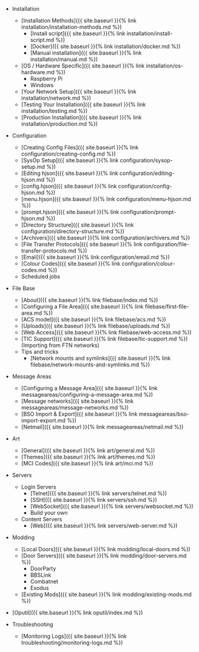  - Installation
    - [Installation Methods]({{ site.baseurl }}{% link installation/installation-methods.md %})
        - [Install script]({{ site.baseurl }}{% link installation/install-script.md %})
        - [Docker]({{ site.baseurl }}{% link installation/docker.md %})
        - [Manual installation]({{ site.baseurl }}{% link installation/manual.md %})
    - [OS / Hardware Specific]({{ site.baseurl }}{% link installation/os-hardware.md %})  
      - Raspberry Pi 
      - Windows
    - [Your Network Setup]({{ site.baseurl }}{% link installation/network.md %})
    - [Testing Your Installation]({{ site.baseurl }}{% link installation/testing.md %})
    - [Production Installation]({{ site.baseurl }}{% link installation/production.md %})
    
  - Configuration
    - [Creating Config Files]({{ site.baseurl }}{% link configuration/creating-config.md %})
    - [SysOp Setup]({{ site.baseurl }}{% link configuration/sysop-setup.md %})
    - [Editing hjson]({{ site.baseurl }}{% link configuration/editing-hjson.md %})
    - [config.hjson]({{ site.baseurl }}{% link configuration/config-hjson.md %})
    - [menu.hjson]({{ site.baseurl }}{% link configuration/menu-hjson.md %})
    - [prompt.hjson]({{ site.baseurl }}{% link configuration/prompt-hjson.md %})
    - [Directory Structure]({{ site.baseurl }}{% link configuration/directory-structure.md %})
    - [Archivers]({{ site.baseurl }}{% link configuration/archivers.md %})
    - [File Transfer Protocols]({{ site.baseurl }}{% link configuration/file-transfer-protocols.md %})
    - [Email]({{ site.baseurl }}{% link configuration/email.md %})
    - [Colour Codes]({{ site.baseurl }}{% link configuration/colour-codes.md %})
    - Scheduled jobs


  - File Base
    - [About]({{ site.baseurl }}{% link filebase/index.md %})
    - [Configuring a File Area]({{ site.baseurl }}{% link filebase/first-file-area.md %})
    - [ACS model]({{ site.baseurl }}{% link filebase/acs.md %})
    - [Uploads]({{ site.baseurl }}{% link filebase/uploads.md %})
    - [Web Access]({{ site.baseurl }}{% link filebase/web-access.md %})
    - [TIC Support]({{ site.baseurl }}{% link filebase/tic-support.md %}) (Importing from FTN networks)
    - Tips and tricks
      - [Network mounts and symlinks]({{ site.baseurl }}{% link filebase/network-mounts-and-symlinks.md %})
    
  - Message Areas
    - [Configuring a Message Area]({{ site.baseurl }}{% link messageareas/configuring-a-message-area.md %})
    - [Message networks]({{ site.baseurl }}{% link messageareas/message-networks.md %})
    - [BSO Import & Export]({{ site.baseurl }}{% link messageareas/bso-import-export.md %})
    - [Netmail]({{ site.baseurl }}{% link messageareas/netmail.md %})     
    
  - Art
    - [General]({{ site.baseurl }}{% link art/general.md %})
    - [Themes]({{ site.baseurl }}{% link art/themes.md %})
    - [MCI Codes]({{ site.baseurl }}{% link art/mci.md %})

  - Servers
    - Login Servers
      - [Telnet]({{ site.baseurl }}{% link servers/telnet.md %})
      - [SSH]({{ site.baseurl }}{% link servers/ssh.md %})
      - [WebSocket]({{ site.baseurl }}{% link servers/websocket.md %})
      - Build your own
    - Content Servers
      - [Web]({{ site.baseurl }}{% link servers/web-server.md %})
              
  - Modding
    - [Local Doors]({{ site.baseurl }}{% link modding/local-doors.md %})
    - [Door Servers]({{ site.baseurl }}{% link modding/door-servers.md %}) 
        - DoorParty
        - BBSLink
        - Combatnet
        - Exodus
    - [Existing Mods]({{ site.baseurl }}{% link modding/existing-mods.md %})
 
  - [Oputil]({{ site.baseurl }}{% link oputil/index.md %})

  - Troubleshooting
    - [Monitoring Logs]({{ site.baseurl }}{% link troubleshooting/monitoring-logs.md %})
